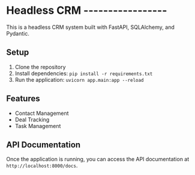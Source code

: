 # Headless CRM -----------------

This is a headless CRM system built with FastAPI, SQLAlchemy, and Pydantic.

## Setup

1. Clone the repository
2. Install dependencies: `pip install -r requirements.txt`
3. Run the application: `uvicorn app.main:app --reload`


## Features

- Contact Management
- Deal Tracking
- Task Management

## API Documentation

Once the application is running, you can access the API documentation at `http://localhost:8000/docs`.